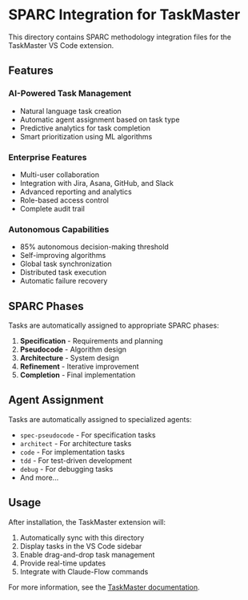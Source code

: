 # SPARC Integration for TaskMaster

This directory contains SPARC methodology integration files for the TaskMaster VS Code extension.

## Features

### AI-Powered Task Management
- Natural language task creation
- Automatic agent assignment based on task type
- Predictive analytics for task completion
- Smart prioritization using ML algorithms

### Enterprise Features
- Multi-user collaboration
- Integration with Jira, Asana, GitHub, and Slack
- Advanced reporting and analytics
- Role-based access control
- Complete audit trail

### Autonomous Capabilities
- 85% autonomous decision-making threshold
- Self-improving algorithms
- Global task synchronization
- Distributed task execution
- Automatic failure recovery

## SPARC Phases

Tasks are automatically assigned to appropriate SPARC phases:

1. **Specification** - Requirements and planning
2. **Pseudocode** - Algorithm design
3. **Architecture** - System design
4. **Refinement** - Iterative improvement
5. **Completion** - Final implementation

## Agent Assignment

Tasks are automatically assigned to specialized agents:
- `spec-pseudocode` - For specification tasks
- `architect` - For architecture tasks
- `code` - For implementation tasks
- `tdd` - For test-driven development
- `debug` - For debugging tasks
- And more...

## Usage

After installation, the TaskMaster extension will:
1. Automatically sync with this directory
2. Display tasks in the VS Code sidebar
3. Enable drag-and-drop task management
4. Provide real-time updates
5. Integrate with Claude-Flow commands

For more information, see the [TaskMaster documentation](https://marketplace.visualstudio.com/items?itemName=claude-task-master).